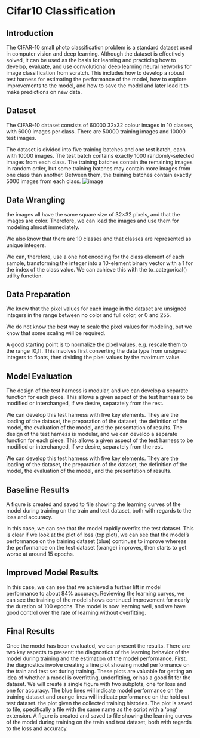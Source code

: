 # Cifar10 Classification

## Introduction
The CIFAR-10 small photo classification problem is a standard dataset used in computer vision and deep learning.
Although the dataset is effectively solved, it can be used as the basis for learning and practicing how to develop, evaluate, and use convolutional deep learning neural networks for image classification from scratch.
This includes how to develop a robust test harness for estimating the performance of the model, how to explore improvements to the model, and how to save the model and later load it to make predictions on new data.

## Dataset
The CIFAR-10 dataset consists of 60000 32x32 colour images in 10 classes, with 6000 images per class. There are 50000 training images and 10000 test images.

The dataset is divided into five training batches and one test batch, each with 10000 images. The test batch contains exactly 1000 randomly-selected images from each class. The training batches contain the remaining images in random order, but some training batches may contain more images from one class than another. Between them, the training batches contain exactly 5000 images from each class.
![image](https://github.com/YousefMohamedSalah/cifar10_classification/assets/99505074/ea380263-4790-4a8b-929b-90a266c59056)

## Data Wrangling
the images all have the same square size of 32×32 pixels, and that the images are color. Therefore, we can load the images and use them for modeling almost immediately.

We also know that there are 10 classes and that classes are represented as unique integers.

We can, therefore, use a one hot encoding for the class element of each sample, transforming the integer into a 10-element binary vector with a 1 for the index of the class value. We can achieve this with the to_categorical() utility function.


## Data Preparation
We know that the pixel values for each image in the dataset are unsigned integers in the range between no color and full color, or 0 and 255.

We do not know the best way to scale the pixel values for modeling, but we know that some scaling will be required.

A good starting point is to normalize the pixel values, e.g. rescale them to the range [0,1]. This involves first converting the data type from unsigned integers to floats, then dividing the pixel values by the maximum value.


## Model Evaluation
The design of the test harness is modular, and we can develop a separate function for each piece. This allows a given aspect of the test harness to be modified or interchanged, if we desire, separately from the rest.

We can develop this test harness with five key elements. They are the loading of the dataset, the preparation of the dataset, the definition of the model, the evaluation of the model, and the presentation of results.
The design of the test harness is modular, and we can develop a separate function for each piece. This allows a given aspect of the test harness to be modified or interchanged, if we desire, separately from the rest.

We can develop this test harness with five key elements. They are the loading of the dataset, the preparation of the dataset, the definition of the model, the evaluation of the model, and the presentation of results.

## Baseline Results
A figure is created and saved to file showing the learning curves of the model during training on the train and test dataset, both with regards to the loss and accuracy.

In this case, we can see that the model rapidly overfits the test dataset. This is clear if we look at the plot of loss (top plot), we can see that the model’s performance on the training dataset (blue) continues to improve whereas the performance on the test dataset (orange) improves, then starts to get worse at around 15 epochs.

## Improved Model Results
In this case, we can see that we achieved a further lift in model performance to about 84% accuracy.
Reviewing the learning curves, we can see the training of the model shows continued improvement for nearly the duration of 100 epochs.
The model is now learning well, and we have good control over the rate of learning without overfitting.

## Final Results
Once the model has been evaluated, we can present the results.
There are two key aspects to present: the diagnostics of the learning behavior of the model during training and the estimation of the model performance.
First, the diagnostics involve creating a line plot showing model performance on the train and test set during training. 
These plots are valuable for getting an idea of whether a model is overfitting, underfitting, or has a good fit for the dataset.
We will create a single figure with two subplots, one for loss and one for accuracy. 
The blue lines will indicate model performance on the training dataset and orange lines will indicate performance on the hold out test dataset. 
the plot given the collected training histories. The plot is saved to file, specifically a file with the same name as the script with a ‘png‘ extension.
A figure is created and saved to file showing the learning curves of the model during training on the train and test dataset, both with regards to the loss and accuracy.


